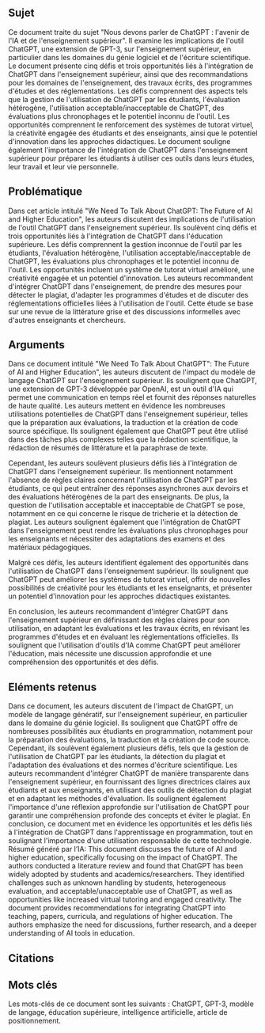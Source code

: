 ## Sujet
Ce document traite du sujet "Nous devons parler de ChatGPT : l'avenir de l'IA et de l'enseignement supérieur". Il examine les implications de l'outil ChatGPT, une extension de GPT-3, sur l'enseignement supérieur, en particulier dans les domaines du génie logiciel et de l'écriture scientifique. Le document présente cinq défis et trois opportunités liés à l'intégration de ChatGPT dans l'enseignement supérieur, ainsi que des recommandations pour les domaines de l'enseignement, des travaux écrits, des programmes d'études et des réglementations. Les défis comprennent des aspects tels que la gestion de l'utilisation de ChatGPT par les étudiants, l'évaluation hétérogène, l'utilisation acceptable/inacceptable de ChatGPT, des évaluations plus chronophages et le potentiel inconnu de l'outil. Les opportunités comprennent le renforcement des systèmes de tutorat virtuel, la créativité engagée des étudiants et des enseignants, ainsi que le potentiel d'innovation dans les approches didactiques. Le document souligne également l'importance de l'intégration de ChatGPT dans l'enseignement supérieur pour préparer les étudiants à utiliser ces outils dans leurs études, leur travail et leur vie personnelle.
## Problématique
Dans cet article intitulé "We Need To Talk About ChatGPT: The Future of AI and Higher Education", les auteurs discutent des implications de l'utilisation de l'outil ChatGPT dans l'enseignement supérieur. Ils soulèvent cinq défis et trois opportunités liés à l'intégration de ChatGPT dans l'éducation supérieure. Les défis comprennent la gestion inconnue de l'outil par les étudiants, l'évaluation hétérogène, l'utilisation acceptable/inacceptable de ChatGPT, les évaluations plus chronophages et le potentiel inconnu de l'outil. Les opportunités incluent un système de tutorat virtuel amélioré, une créativité engagée et un potentiel d'innovation. Les auteurs recommandent d'intégrer ChatGPT dans l'enseignement, de prendre des mesures pour détecter le plagiat, d'adapter les programmes d'études et de discuter des réglementations officielles liées à l'utilisation de l'outil. Cette étude se base sur une revue de la littérature grise et des discussions informelles avec d'autres enseignants et chercheurs.

## Arguments
Dans ce document intitulé "We Need To Talk About ChatGPT": The Future of AI and Higher Education", les auteurs discutent de l'impact du modèle de langage ChatGPT sur l'enseignement supérieur. Ils soulignent que ChatGPT, une extension de GPT-3 développée par OpenAI, est un outil d'IA qui permet une communication en temps réel et fournit des réponses naturelles de haute qualité. Les auteurs mettent en évidence les nombreuses utilisations potentielles de ChatGPT dans l'enseignement supérieur, telles que la préparation aux évaluations, la traduction et la création de code source spécifique. Ils soulignent également que ChatGPT peut être utilisé dans des tâches plus complexes telles que la rédaction scientifique, la rédaction de résumés de littérature et la paraphrase de texte.

Cependant, les auteurs soulèvent plusieurs défis liés à l'intégration de ChatGPT dans l'enseignement supérieur. Ils mentionnent notamment l'absence de règles claires concernant l'utilisation de ChatGPT par les étudiants, ce qui peut entraîner des réponses asynchrones aux devoirs et des évaluations hétérogènes de la part des enseignants. De plus, la question de l'utilisation acceptable et inacceptable de ChatGPT se pose, notamment en ce qui concerne le risque de tricherie et la détection de plagiat. Les auteurs soulignent également que l'intégration de ChatGPT dans l'enseignement peut rendre les évaluations plus chronophages pour les enseignants et nécessiter des adaptations des examens et des matériaux pédagogiques.

Malgré ces défis, les auteurs identifient également des opportunités dans l'utilisation de ChatGPT dans l'enseignement supérieur. Ils soulignent que ChatGPT peut améliorer les systèmes de tutorat virtuel, offrir de nouvelles possibilités de créativité pour les étudiants et les enseignants, et présenter un potentiel d'innovation pour les approches didactiques existantes.

En conclusion, les auteurs recommandent d'intégrer ChatGPT dans l'enseignement supérieur en définissant des règles claires pour son utilisation, en adaptant les évaluations et les travaux écrits, en révisant les programmes d'études et en évaluant les réglementations officielles. Ils soulignent que l'utilisation d'outils d'IA comme ChatGPT peut améliorer l'éducation, mais nécessite une discussion approfondie et une compréhension des opportunités et des défis.
## Eléments retenus 
Dans ce document, les auteurs discutent de l'impact de ChatGPT, un modèle de langage génératif, sur l'enseignement supérieur, en particulier dans le domaine du génie logiciel. Ils soulignent que ChatGPT offre de nombreuses possibilités aux étudiants en programmation, notamment pour la préparation des évaluations, la traduction et la création de code source. Cependant, ils soulèvent également plusieurs défis, tels que la gestion de l'utilisation de ChatGPT par les étudiants, la détection du plagiat et l'adaptation des évaluations et des normes d'écriture scientifique. Les auteurs recommandent d'intégrer ChatGPT de manière transparente dans l'enseignement supérieur, en fournissant des lignes directrices claires aux étudiants et aux enseignants, en utilisant des outils de détection du plagiat et en adaptant les méthodes d'évaluation. Ils soulignent également l'importance d'une réflexion approfondie sur l'utilisation de ChatGPT pour garantir une compréhension profonde des concepts et éviter le plagiat. En conclusion, ce document met en évidence les opportunités et les défis liés à l'intégration de ChatGPT dans l'apprentissage en programmation, tout en soulignant l'importance d'une utilisation responsable de cette technologie.
Résumé généré par l’IA: This document discusses the future of AI and higher education, specifically focusing on the impact of ChatGPT. The authors conducted a literature review and found that ChatGPT has been widely adopted by students and academics/researchers. They identified challenges such as unknown handling by students, heterogeneous evaluation, and acceptable/unacceptable use of ChatGPT, as well as opportunities like increased virtual tutoring and engaged creativity. The document provides recommendations for integrating ChatGPT into teaching, papers, curricula, and regulations of higher education. The authors emphasize the need for discussions, further research, and a deeper understanding of AI tools in education.

## Citations

## Mots clés
Les mots-clés de ce document sont les suivants : ChatGPT, GPT-3, modèle de langage, éducation supérieure, intelligence artificielle, article de positionnement.
